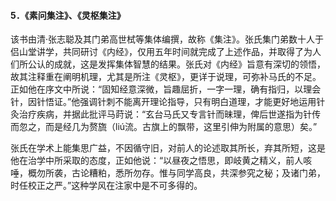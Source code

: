 #### 5．《素问集注》、《灵枢集注》

该书由清·张志聪及其门弟高世栻等集体编撰，故称《集注》。张氏集门弟数十人于侣山堂讲学，共同研讨《内经》，仅用五年时间就完成了上述作品，并取得了为人们所公认的成就，这是发挥集体智慧的结果。张氏对《内经》旨意有深切的领悟，故其注释重在阐明机理，尤其是所注《灵枢》，更详于说理，可弥补马氏的不足。正如他在序文中所说：“固知经意深微，旨趣屈折，一字一理，确有指归，以理会针，因针悟证。”他强调针刺不能离开理论指导，只有明白道理，才能更好地运用针灸治疗疾病，并据此批评马莳说：“玄台马氏又专言针而昧理，俾后世遂指为针传而忽之，而是经几为赘旒（liú流。古旗上的飘带，这里引伸为附属的意思）矣。”

张氏在学术上能集思广益，不因循守旧，对前人的论述取其所长，弃其所短，这是他在治学中所采取的态度，正如他说：“以昼夜之悟思，即岐黄之精义，前人咳唾，概勿所袭，古论糟粕，悉所勿存。惟与同学高良，共深参究之秘；及诸门弟，时任校正之严。”这种学风在注家中是不可多得的。

